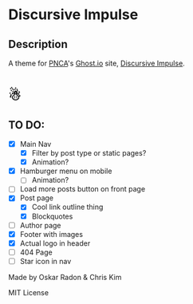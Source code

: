 # Discursive Impulse

## Description

A theme for [PNCA](http://pnca.edu/)'s [Ghost.io](http://ghost.io) site, [Discursive Impulse](http://www.discursiveimpulse.com/).

# ☃

## TO DO:
 - [x] Main Nav
   - [x] Filter by post type or static pages?
   - [x] Animation?
 - [x] Hamburger menu on mobile
   - [ ] Animation?
 - [ ] Load more posts button on front page
 - [x] Post page
   - [x] Cool link outline thing
   - [x] Blockquotes
 - [ ] Author page
 - [x] Footer with images
 - [x] Actual logo in header
 - [ ] 404 Page
 - [ ] Star icon in nav

Made by Oskar Radon & Chris Kim

MIT License
